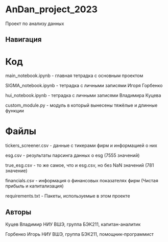 # AnDan_project_2023
Проект по анализу данных

## Навигация

# Код

main_notebook.ipynb - главная тетрадка с основным проектом

SIGMA_notebook.ipynb - тетрадка с личными записями Игоря Горбенко

hui_notebook.ipynb - тетрадка с личными записями Владимира Куцева

custom_module.py - модуль в который вынесены тяжёлые и длинные функции

# Файлы

tickers_screener.csv - данные с тикерами фирм и информацией о них

esg.csv - результаты парсинга данных о esg (7555 значений)

true_esg.csv - то же самое, что и esg.csv, но без NaN значений (781 значение)

financials.csv - информация о финансовых показателях фирм (Чистая прибыль и капитализация)

requirements.txt - Пакеты, используемые в этом проекте

## Авторы

Куцев Владимир НИУ ВШЭ, группа БЭК211, капитан-аналитик

Горбенко Игорь НИУ ВШЭ, группа БЭК211, помощник-программист
